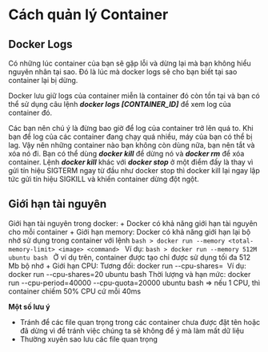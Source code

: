 # Cách quản lý Container

## Docker Logs

Có những lúc container của bạn sẽ gặp lỗi và dừng lại mà bạn không hiểu nguyên nhân tại sao. Đó là lúc mà docker logs sẽ cho bạn biết tại sao container lại bị dừng.

Docker lưu giữ logs của container miễn là container đó còn tồn tại và bạn có thể sử dụng câu lệnh ***docker logs [CONTAINER_ID]*** để xem log của container đó.

Các bạn nên chú ý là đừng bao giờ để log của container trở lên quá to. Khi bạn để log của các container đang chạy quá nhiều, máy của bạn có thể bị lag. Vậy nên những container nào bạn không còn dùng nữa, bạn nên tắt và xóa nó đi. Bạn có thể dùng ***docker kill*** để dừng nó và ***docker rm*** để xóa container. Lệnh ***docker kill*** khác với ***docker stop*** ở một điểm đấy là thay vì gửi tín hiệu SIGTERM ngay từ đầu như docker stop thì docker kill lại ngay lập tức gửi tín hiệu SIGKILL và khiến container dừng đột ngột.

## Giới hạn tài nguyên

Giới hạn tài nguyên trong docker:
	+ Docker có khả năng giới hạn tài nguyên cho mỗi container
	+ Giới hạn memory: 
    Docker có khả năng giới hạn lại bộ nhớ sử dụng trong container với lệnh
		```bash
    > docker run --memory <total-memory-limit> <image> <command>
    ```
		Ví dụ: 
    ```bash
    > docker run --memory 512M ubuntu bash
    ```
    Ở ví dụ trên, container được tạo chỉ được sử dụng tối đa 512 Mb bộ nhớ
	+ Giới hạn CPU:
	Tương đối:
	docker run --cpu-shares=<limit> <image> <command>
	Ví dụ: docker run --cpu-shares=20 ubuntu bash
	Thời lượng và hạn mức:
	docker run --cpu-period=40000 --cpu-quota=20000 ubuntu bash
	=> nếu 1 CPU, thì container chiếm 50% CPU cứ mỗi 40ms

**Một số lưu ý**

+ Tránh để các file quan trọng trong các container chưa được đặt tên hoặc đã dừng vì để tránh việc chúng ta sẽ không để ý mà làm mất dữ liệu
+ Thường xuyên sao lưu các file quan trọng